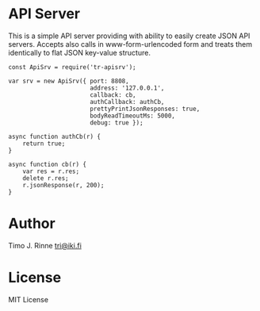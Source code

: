 API Server
==========

This is a simple API server providing with ability to easily create
JSON API servers. Accepts also calls in www-form-urlencoded form
and treats them identically to flat JSON key-value structure.

```
const ApiSrv = require('tr-apisrv');

var srv = new ApiSrv({ port: 8808,
                       address: '127.0.0.1',
                       callback: cb,
                       authCallback: authCb,
                       prettyPrintJsonResponses: true,
                       bodyReadTimeoutMs: 5000,
                       debug: true });

async function authCb(r) {
    return true;
}

async function cb(r) {
    var res = r.res;
    delete r.res;
    r.jsonResponse(r, 200);
}
```

Author
======

Timo J. Rinne <tri@iki.fi>


License
=======

MIT License

